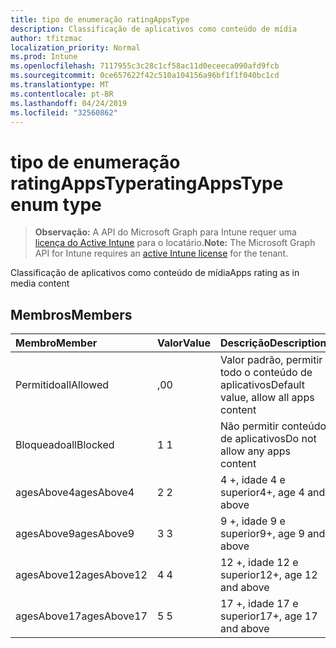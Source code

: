 ```yaml
---
title: tipo de enumeração ratingAppsType
description: Classificação de aplicativos como conteúdo de mídia
author: tfitzmac
localization_priority: Normal
ms.prod: Intune
ms.openlocfilehash: 7117955c3c28c1cf58ac11d0eceeca090afd9fcb
ms.sourcegitcommit: 0ce657622f42c510a104156a96bf1f1f040bc1cd
ms.translationtype: MT
ms.contentlocale: pt-BR
ms.lasthandoff: 04/24/2019
ms.locfileid: "32560862"
---
```

# <a name="ratingappstype-enum-type"></a><span data-ttu-id="3f374-103">tipo de enumeração ratingAppsType</span><span class="sxs-lookup"><span data-stu-id="3f374-103">ratingAppsType enum type</span></span>

> <span data-ttu-id="3f374-104">**Observação:** A API do Microsoft Graph para Intune requer uma [licença do Active Intune](https://go.microsoft.com/fwlink/?linkid=839381) para o locatário.</span><span class="sxs-lookup"><span data-stu-id="3f374-104">**Note:** The Microsoft Graph API for Intune requires an [active Intune license](https://go.microsoft.com/fwlink/?linkid=839381) for the tenant.</span></span>

<span data-ttu-id="3f374-105">Classificação de aplicativos como conteúdo de mídia</span><span class="sxs-lookup"><span data-stu-id="3f374-105">Apps rating as in media content</span></span>

## <a name="members"></a><span data-ttu-id="3f374-106">Membros</span><span class="sxs-lookup"><span data-stu-id="3f374-106">Members</span></span>
|<span data-ttu-id="3f374-107">Membro</span><span class="sxs-lookup"><span data-stu-id="3f374-107">Member</span></span>|<span data-ttu-id="3f374-108">Valor</span><span class="sxs-lookup"><span data-stu-id="3f374-108">Value</span></span>|<span data-ttu-id="3f374-109">Descrição</span><span class="sxs-lookup"><span data-stu-id="3f374-109">Description</span></span>|
|:---|:---|:---|
|<span data-ttu-id="3f374-110">Permitido</span><span class="sxs-lookup"><span data-stu-id="3f374-110">allAllowed</span></span>|<span data-ttu-id="3f374-111">,0</span><span class="sxs-lookup"><span data-stu-id="3f374-111">0</span></span>|<span data-ttu-id="3f374-112">Valor padrão, permitir todo o conteúdo de aplicativos</span><span class="sxs-lookup"><span data-stu-id="3f374-112">Default value, allow all apps content</span></span>|
|<span data-ttu-id="3f374-113">Bloqueado</span><span class="sxs-lookup"><span data-stu-id="3f374-113">allBlocked</span></span>|<span data-ttu-id="3f374-114">1 </span><span class="sxs-lookup"><span data-stu-id="3f374-114">1</span></span>|<span data-ttu-id="3f374-115">Não permitir conteúdo de aplicativos</span><span class="sxs-lookup"><span data-stu-id="3f374-115">Do not allow any apps content</span></span>|
|<span data-ttu-id="3f374-116">agesAbove4</span><span class="sxs-lookup"><span data-stu-id="3f374-116">agesAbove4</span></span>|<span data-ttu-id="3f374-117">2 </span><span class="sxs-lookup"><span data-stu-id="3f374-117">2</span></span>|<span data-ttu-id="3f374-118">4 +, idade 4 e superior</span><span class="sxs-lookup"><span data-stu-id="3f374-118">4+, age 4 and above</span></span>|
|<span data-ttu-id="3f374-119">agesAbove9</span><span class="sxs-lookup"><span data-stu-id="3f374-119">agesAbove9</span></span>|<span data-ttu-id="3f374-120">3 </span><span class="sxs-lookup"><span data-stu-id="3f374-120">3</span></span>|<span data-ttu-id="3f374-121">9 +, idade 9 e superior</span><span class="sxs-lookup"><span data-stu-id="3f374-121">9+, age 9 and above</span></span>|
|<span data-ttu-id="3f374-122">agesAbove12</span><span class="sxs-lookup"><span data-stu-id="3f374-122">agesAbove12</span></span>|<span data-ttu-id="3f374-123">4 </span><span class="sxs-lookup"><span data-stu-id="3f374-123">4</span></span>|<span data-ttu-id="3f374-124">12 +, idade 12 e superior</span><span class="sxs-lookup"><span data-stu-id="3f374-124">12+, age 12 and above</span></span> |
|<span data-ttu-id="3f374-125">agesAbove17</span><span class="sxs-lookup"><span data-stu-id="3f374-125">agesAbove17</span></span>|<span data-ttu-id="3f374-126">5 </span><span class="sxs-lookup"><span data-stu-id="3f374-126">5</span></span>|<span data-ttu-id="3f374-127">17 +, idade 17 e superior</span><span class="sxs-lookup"><span data-stu-id="3f374-127">17+, age 17 and above</span></span>|



